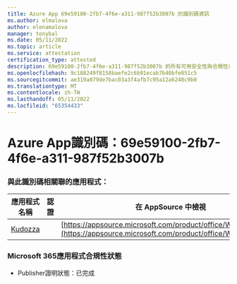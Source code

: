 ```yaml
---
title: Azure App 69e59100-2fb7-4f6e-a311-987f52b3007b 的識別碼資訊
ms.author: elmalova
author: elenamalova
manager: tonybal
ms.date: 05/11/2022
ms.topic: article
ms.service: attestation
certification_type: attested
description: 69e59100-2fb7-4f6e-a311-987f52b3007b 的所有可用安全性與合規性資訊。
ms.openlocfilehash: 9c188249f8158baefe2c6b91ecab7b40bfe051c5
ms.sourcegitcommit: ae319a079de7bac03a3f4afb7c95a12a6248c9b0
ms.translationtype: MT
ms.contentlocale: zh-TW
ms.lasthandoff: 05/11/2022
ms.locfileid: "65354433"
---
```

# <a name="azure-app-id-69e59100-2fb7-4f6e-a311-987f52b3007b"></a>Azure App識別碼：69e59100-2fb7-4f6e-a311-987f52b3007b


### <a name="apps-associated-with-this-id"></a>與此識別碼相關聯的應用程式：
| **應用程式名稱** | **認證** | **在 AppSource 中檢視** |
|--------------|---------------|-----------------------|
| [Kudozza](../forward/WA200002599.md) |  | [https://appsource.microsoft.com/product/office/WA200002599](https://appsource.microsoft.com/product/office/WA200002599) |

### <a name="microsoft-365-app-compliance-status"></a>Microsoft 365應用程式合規性狀態
- Publisher證明狀態：已完成
